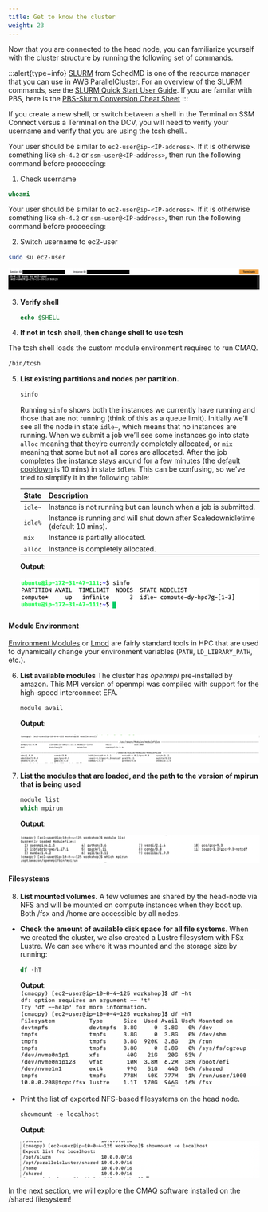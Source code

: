 ```yaml
---
title: Get to know the cluster
weight: 23
--- 
```


Now that you are connected to the head node, you can familiarize yourself with the cluster structure by running the following set of commands.

:::alert{type=info}
[SLURM](https://slurm.schedmd.com/) from SchedMD is one of the resource manager that you can use in AWS ParallelCluster. For an overview of the SLURM commands, see the [SLURM Quick Start User Guide](https://slurm.schedmd.com/quickstart.html). If you are familar with PBS, here is the [PBS-Slurm Conversion Cheat Sheet](https://www.nrel.gov/hpc/assets/pdfs/pbs-to-slurm-translation-sheet.pdf)
:::

If you create a new shell, or switch between a shell in the Terminal on SSM Connect versus a Terminal on the DCV, you will need to verify your username and verify that you are using the tcsh shell..

Your user should be similar to `ec2-user@ip-<IP-address>`. If it is otherwise something like `sh-4.2` or `ssm-user@<IP-address>`, then run the following command before proceeding:

1. Check username

```csh
whoami
```

Your user should be similar to `ec2-user@ip-<IP-address>`. If it is otherwise something like `sh-4.2` or `ssm-user@<IP-address>`, then run the following command before proceeding:

2. Switch username to ec2-user

```bash
sudo su ec2-user
```

![ec2-user](/static/images/1-gettoknow-ec2user.png)

3. **Verify shell**

   ```csh
   echo $SHELL
   ```

4. **If not in tcsh shell, then change shell to use tcsh**<br>

The tcsh shell loads the custom module environment required to run CMAQ. 

   ```csh
   /bin/tcsh
   ```


5. **List existing partitions and nodes per partition.** 

    ```bash
    sinfo
    ```

    Running `sinfo` shows both the instances we currently have running and those that are not running (think of this as a queue limit). Initially we’ll see all the node in state `idle~`, which means that no instances are running. When we submit a job we’ll see some instances go into state `alloc` meaning that they’re currently completely allocated, or `mix` meaning that some but not all cores are allocated. After the job completes the instance stays around for a few minutes (the [default cooldown](https://docs.aws.amazon.com/parallelcluster/latest/ug/Scheduling-v3.html#yaml-Scheduling-SlurmSettings-ScaledownIdletime) is 10 mins) in state `idle%`. This can be confusing, so we’ve tried to simplify it in the following table:

    | State   | Description                                                 |
    | -----   | ----------------------------------------------------------- |
    | `idle~` | Instance is not running but can launch when a job is submitted. |
    | `idle%` | Instance is running and will shut down after Scaledownidletime (default 10 mins). |
    | `mix`   | Instance is partially allocated.                            |
    | `alloc` | Instance is completely allocated.                           |

    **Output**:

    ![sinfo](/static/images/1-gettoknow-sinfo.png)


#### Module Environment

[Environment Modules](http://modules.sourceforge.net/) or [Lmod](https://lmod.readthedocs.io/en/latest/) are fairly standard tools in HPC that are used to dynamically change your environment variables (`PATH`, `LD_LIBRARY_PATH`, etc.).

6. **List available modules**  The cluster has *openmpi* pre-installed by amazon. This MPI version of openmpi was compiled with support for the high-speed interconnect EFA.

    ```csh
    module avail
    ```

    **Output**:

    ![module avail](/static/images/1-gettoknow-moduleavail.png)

7. **List the modules that are loaded, and the path to the version of mpirun that is being used** 

    ```csh
    module list
    which mpirun
    ```

    **Output**:

    ![module load intelmpi](/static/images/1-gettoknow-whichmpirun.png)

#### Filesystems

8. **List mounted volumes.** A few volumes are shared by the head-node via NFS and will be mounted on compute instances when they boot up. Both /fsx and /home are accessible by all nodes.

* **Check the amount of available disk space for all file systems**. When we created the cluster, we also created a Lustre filesystem with FSx Lustre. We can see where it was mounted and the storage size by running:

    ```csh
    df -hT
    ```
  
    **Output**:
    ![dfht](/static/images/1-gettoknow-dfht.png)

* Print the list of exported NFS-based filesystems on the head node.

    ```csh
    showmount -e localhost
    ```

    **Output**:

    ![Showmount](/static/images/1-gettoknow-showmount.png)

In the next section, we will explore the CMAQ software installed on the /shared filesystem!
